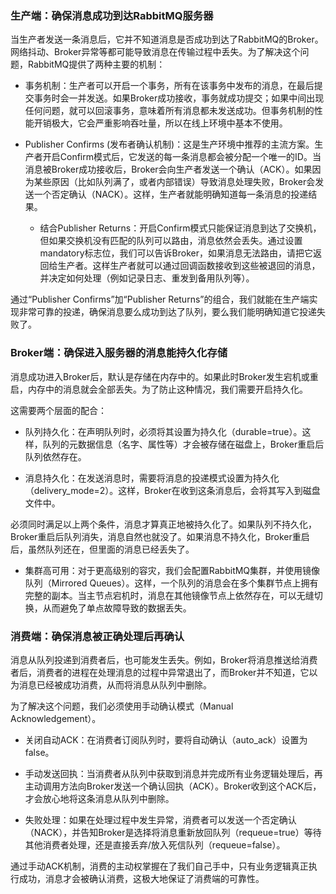 
### 生产端：确保消息成功到达RabbitMQ服务器

当生产者发送一条消息后，它并不知道消息是否成功到达了RabbitMQ的Broker。网络抖动、Broker异常等都可能导致消息在传输过程中丢失。为了解决这个问题，RabbitMQ提供了两种主要的机制：

- 事务机制：生产者可以开启一个事务，所有在该事务中发布的消息，在最后提交事务时会一并发送。如果Broker成功接收，事务就成功提交；如果中间出现任何问题，就可以回滚事务，意味着所有消息都未发送成功。但事务机制的性能开销极大，它会严重影响吞吐量，所以在线上环境中基本不使用。
    
- Publisher Confirms (发布者确认机制)：这是生产环境中推荐的主流方案。生产者开启Confirm模式后，它发送的每一条消息都会被分配一个唯一的ID。当消息被Broker成功接收后，Broker会向生产者发送一个确认（ACK）。如果因为某些原因（比如队列满了，或者内部错误）导致消息处理失败，Broker会发送一个否定确认（NACK）。这样，生产者就能明确知道每一条消息的投递结果。
    
    - 结合Publisher Returns：开启Confirm模式只能保证消息到达了交换机，但如果交换机没有匹配的队列可以路由，消息依然会丢失。通过设置mandatory标志位，我们可以告诉Broker，如果消息无法路由，请把它返回给生产者。这样生产者就可以通过回调函数接收到这些被退回的消息，并决定如何处理（例如记录日志、重发到备用队列等）。
        

通过“Publisher Confirms”加“Publisher Returns”的组合，我们就能在生产端实现非常可靠的投递，确保消息要么成功到达了队列，要么我们能明确知道它投递失败了。

### Broker端：确保进入服务器的消息能持久化存储

消息成功进入Broker后，默认是存储在内存中的。如果此时Broker发生宕机或重启，内存中的消息就会全部丢失。为了防止这种情况，我们需要开启持久化。

这需要两个层面的配合：

- 队列持久化：在声明队列时，必须将其设置为持久化（durable=true）。这样，队列的元数据信息（名字、属性等）才会被存储在磁盘上，Broker重启后队列依然存在。
    
- 消息持久化：在发送消息时，需要将消息的投递模式设置为持久化（delivery_mode=2）。这样，Broker在收到这条消息后，会将其写入到磁盘文件中。
    

必须同时满足以上两个条件，消息才算真正地被持久化了。如果队列不持久化，Broker重启后队列消失，消息自然也就没了。如果消息不持久化，Broker重启后，虽然队列还在，但里面的消息已经丢失了。

- 集群高可用：对于更高级别的容灾，我们会配置RabbitMQ集群，并使用镜像队列（Mirrored Queues）。这样，一个队列的消息会在多个集群节点上拥有完整的副本。当主节点宕机时，消息在其他镜像节点上依然存在，可以无缝切换，从而避免了单点故障导致的数据丢失。
    

### 消费端：确保消息被正确处理后再确认

消息从队列投递到消费者后，也可能发生丢失。例如，Broker将消息推送给消费者后，消费者的进程在处理消息的过程中异常退出了，而Broker并不知道，它以为消息已经被成功消费，从而将消息从队列中删除。

为了解决这个问题，我们必须使用手动确认模式（Manual Acknowledgement）。

- 关闭自动ACK：在消费者订阅队列时，要将自动确认（auto_ack）设置为false。
    
- 手动发送回执：当消费者从队列中获取到消息并完成所有业务逻辑处理后，再主动调用方法向Broker发送一个确认回执（ACK）。Broker收到这个ACK后，才会放心地将这条消息从队列中删除。
    
- 失败处理：如果在处理过程中发生异常，消费者可以发送一个否定确认（NACK），并告知Broker是选择将消息重新放回队列（requeue=true）等待其他消费者处理，还是直接丢弃/放入死信队列（requeue=false）。
    

通过手动ACK机制，消费的主动权掌握在了我们自己手中，只有业务逻辑真正执行成功，消息才会被确认消费，这极大地保证了消费端的可靠性。
